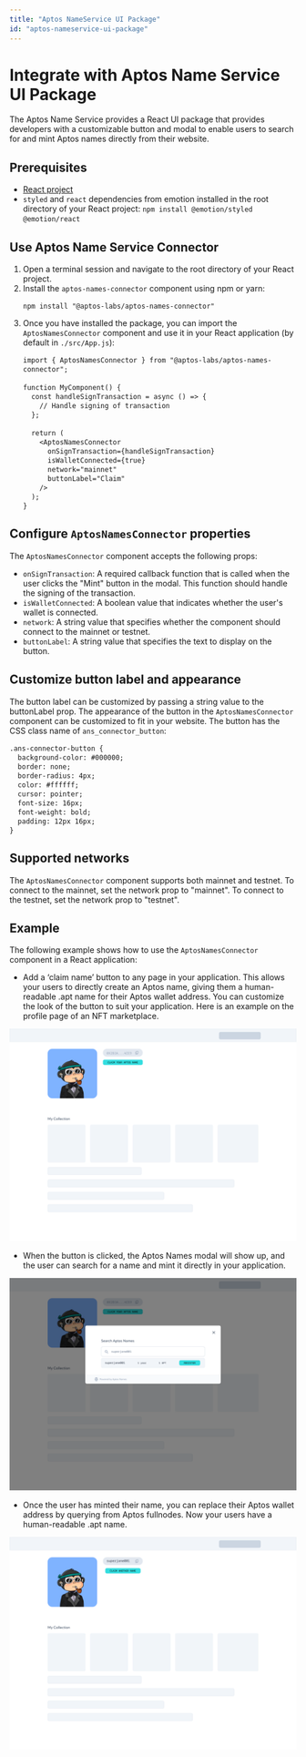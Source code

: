 ```yaml
---
title: "Aptos NameService UI Package"
id: "aptos-nameservice-ui-package"
---
```

# Integrate with Aptos Name Service UI Package
The Aptos Name Service provides a React UI package that provides developers with a customizable button and modal to enable users to search for and mint Aptos names directly from their website.

## Prerequisites
- [React project](https://create-react-app.dev/docs/getting-started/)
- `styled` and `react` dependencies from emotion installed in the root directory of your React project: `npm install @emotion/styled @emotion/react`

## Use Aptos Name Service Connector
1. Open a terminal session and navigate to the root directory of your React project.
1. Install the `aptos-names-connector` component using npm or yarn:  
    ```
    npm install "@aptos-labs/aptos-names-connector"
    ```
1. Once you have installed the package, you can import the `AptosNamesConnector` component and use it in your React application (by default in `./src/App.js`):
    ```
    import { AptosNamesConnector } from "@aptos-labs/aptos-names-connector";

    function MyComponent() {
      const handleSignTransaction = async () => {
        // Handle signing of transaction
      };

      return (
        <AptosNamesConnector
          onSignTransaction={handleSignTransaction}
          isWalletConnected={true}
          network="mainnet"
          buttonLabel="Claim"
        />
      );
    }
    ```

## Configure `AptosNamesConnector` properties
The `AptosNamesConnector` component accepts the following props:

- `onSignTransaction`: A required callback function that is called when the user clicks the "Mint" button in the modal. This function should handle the signing of the transaction.
- `isWalletConnected`: A boolean value that indicates whether the user's wallet is connected.
- `network`: A string value that specifies whether the component should connect to the mainnet or testnet.
- `buttonLabel`: A string value that specifies the text to display on the button.

## Customize button label and appearance
The button label can be customized by passing a string value to the buttonLabel prop.
The appearance of the button in the `AptosNamesConnector` component can be customized to fit in your website. The button has the CSS class name of `ans_connector_button`:

```
.ans-connector-button {
  background-color: #000000;
  border: none;
  border-radius: 4px;
  color: #ffffff;
  cursor: pointer;
  font-size: 16px;
  font-weight: bold;
  padding: 12px 16px;
}
```

## Supported networks
The `AptosNamesConnector` component supports both mainnet and testnet. To connect to the mainnet, set the network prop to "mainnet". To connect to the testnet, set the network prop to "testnet".

## Example
The following example shows how to use the `AptosNamesConnector` component in a React application:
<last image>


- Add a ‘claim name’ button to any page in your application. This allows your users to directly create an Aptos name, giving them a human-readable .apt name for their Aptos wallet address. You can customize the look of the button to suit your application. Here is an example on the profile page of an NFT marketplace.

![Claim name](../../static/img/docs/ans_entrypoint_example.png)

- When the button is clicked, the Aptos Names modal will show up, and the user can search for a name and mint it directly in your application.

![Show Aptos Name Service modal](../../static/img/docs/ans_entrypoint_modal_example.png)

- Once the user has minted their name, you can replace their Aptos wallet address by querying from Aptos fullnodes. Now your users have a human-readable .apt name.

![Claim another name](../../static/img/docs/ans_entrypoint_with_other_name.png)
